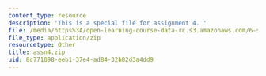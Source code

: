 ```yaml
---
content_type: resource
description: 'This is a special file for assignment 4. '
file: /media/https%3A/open-learning-course-data-rc.s3.amazonaws.com/6-s096-introduction-to-c-and-c-january-iap-2013/8c771098eeb137e4ad8432b82d3a4dd9_assn4.zip
file_type: application/zip
resourcetype: Other
title: assn4.zip
uid: 8c771098-eeb1-37e4-ad84-32b82d3a4dd9
---
```

